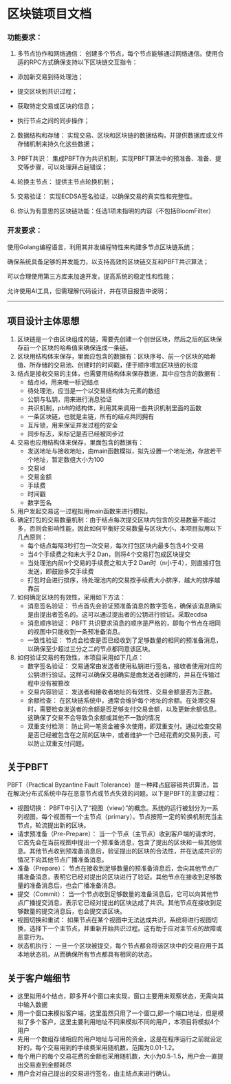 # 区块链项目文档
### 功能要求：
1. 多节点协作和网络通信： 创建多个节点，每个节点能够通过网络通信。使用合适的RPC方式确保支持以下区块链交互指令：

- 添加新交易到待处理池；

- 提交区块到共识过程；

- 获取特定交易或区块的信息；

- 执行节点之间的同步操作；

2. 数据结构和存储： 实现交易、区块和区块链的数据结构，并提供数据库或文件存储机制来持久化这些数据；

3. PBFT共识： 集成PBFT作为共识机制，实现PBFT算法中的预准备、准备、提交等步骤，可以处理拜占庭错误；

4. 轮换主节点： 提供主节点轮换机制；

5. 交易验证： 实现ECDSA签名验证，以确保交易的真实性和完整性。

6. 你认为有意思的区块链功能：任选1项未指明的内容（不包括BloomFilter）
### 开发要求：
使用Golang编程语言，利用其并发编程特性来构建多节点区块链系统；

确保系统具备足够的并发能力，以支持高效的区块链交互和PBFT共识算法；

可以合理使用第三方库来加速开发，提高系统的稳定性和性能；

允许使用AI工具，但需理解代码设计，并在项目报告中说明；

----------------------------------------------------------------------------------

## 项目设计主体思想
1. 区块链是一个由区块组成的链，需要先创建一个创世区块，然后之后的区块保存前一个区块的哈希值来确保连成一条链。
2. 区块用结构体来保存，里面应包含的数据有：区块序号、前一个区块的哈希值、所存储的交易池、创建时的时间戳，便于顺序增加区块链的长度
3. 结点是接收交易的主体，也需要用结构体来保存数据，其中应包含的数据有：
   - 结点id，用来唯一标记结点
   - 待处理池，应当是一个以交易结构体为元素的数组
   - 公钥与私钥，用来进行消息验证
   - 共识机制，pbft的结构体，利用其来调用一些共识机制里面的函数
   - 一条区块链，也就是主链，所有的结点共同拥有
   - 互斥锁，用来保证并发过程的安全
   - 同步标志，来标记是否已经被同步过
4. 交易也应用结构体来保存，里面包含的数据有：
   - 发送地址与接收地址，由main函数模拟，拟先设置一个地址池，存放若干个地址，暂定数组大小为100
   - 交易id
   - 交易金额
   - 手续费
   - 时间戳
   - 数字签名
6. 用户发起交易这一过程拟用main函数来进行模拟。
7. 确定打包的交易数量机制：由于结点每次提交区块内包含的交易数量不能过多，否则会影响性能，因此如何平衡好交易数量与区块大小，本项目拟用以下几点原则：
   - 每个结点每隔3秒打包一次交易，每次打包区块内最多包含4个交易
   - 当4个手续费之和未大于2 Dan，则将4个交易打包成区块提交
   - 当处理池内前n个交易的手续费之和大于2 Dan时（n小于4），则直接打包发送，即鼓励多交手续费
   - 打包时会进行排序，待处理池内的交易按手续费大小排序，越大的排序越靠前
8. 如何确定区块的有效性，采用如下方法：
   - 消息签名验证： 节点首先会验证预准备消息的数字签名，确保该消息确实是由提出者签名的。这可以通过提出者的公钥进行验证。采取ecdsa
   - 消息顺序验证： PBFT 共识要求消息的顺序是严格的，即每个节点在相同的视图中只能收到一条预准备消息。
   - 一致性验证： 节点会检查是否已经收到了足够数量的相同的预准备消息，以确保至少超过三分之二的节点都同意该区块。
9. 如何验证交易的有效性，本项目采用如下几点：
    - 数字签名验证： 交易通常由发送者使用私钥进行签名，接收者使用对应的公钥进行验证。这样可以确保交易确实是由发送者创建的，并且在传输过程中没有被篡改
    - 交易内容验证： 发送者和接收者地址的有效性、交易金额是否为正数。
    - 余额检查： 在区块链系统中，通常会维护每个地址的余额。在处理交易时，需要检查发送者的余额是否足够支付交易金额，以及更新余额信息。这确保了交易不会导致负余额或其他不一致的情况
    - 双重支付检测： 防止同一笔资金被多次使用，即双重支付。通过检查交易是否已经被包含在之前的区块中，或者维护一个已经花费的交易列表，可以防止双重支付问题。

## 关于PBFT
PBFT（Practical Byzantine Fault Tolerance）是一种拜占庭容错共识算法，旨在解决分布式系统中存在恶意节点或节点失效的问题。以下是PBFT的主要过程：
- 视图切换： PBFT中引入了“视图（view）”的概念。系统的运行被划分为一系列视图，每个视图有一个主节点（primary）。节点按照一定的轮换机制充当主节点，轮流提出新的区块。
- 请求预准备（Pre-Prepare）： 当一个节点（主节点）收到客户端的请求时，它首先会在当前视图中提出一个预准备消息，包含了提出的区块和一些其他信息。其他节点收到预准备消息后，验证提出的区块的合法性，并在达成共识的情况下向其他节点广播准备消息。
- 准备（Prepare）： 节点在接收到足够数量的预准备消息后，会向其他节点广播准备消息，表明它已经对提出的区块进行了验证。其他节点在接收到足够数量的准备消息后，也会广播准备消息。
- 提交（Commit）： 当一个节点收到足够数量的准备消息后，它可以向其他节点广播提交消息，表示它已经对提出的区块达成了共识。其他节点在接收到足够数量的提交消息后，也会提交该区块。
- 视图切换和重试： 如果节点在某个视图中无法达成共识，系统将进行视图切换，选择下一个主节点，并重新开始共识过程。这有助于应对主节点的故障或恶意行为。
- 状态机执行： 一旦一个区块被提交，每个节点都会将该区块中的交易应用于其本地状态机，从而确保所有节点都具有相同的状态。

## 关于客户端细节
- 这里拟用4个结点，即多开4个窗口来实现，窗口主要用来观察状态，无需向其中输入数据
- 用一个窗口来模拟客户端，这里虽然只用了一个窗口,即一个端口地址，但是模拟了多个客户，这里主要利用地址不同来模拟不同的用户，本项目将模拟4个用户
- 先用一个数组存储相应的用户地址与可用的资金，这是在程序运行之前就设定好的，每个交易用到的手续费采用随机数，范围为0.01-1.2。
- 每个用户的每个交易花费的金额也采用随机数，大小为0.5-1.5，用户会一直提出交易直到金额耗尽
- 用户会对自己提出的交易进行签名，由主结点来进行确认。
